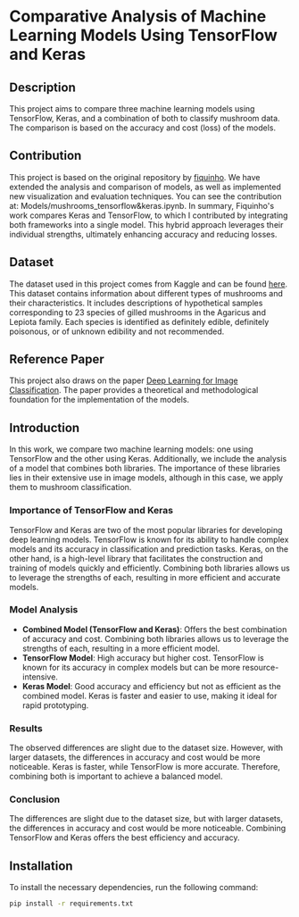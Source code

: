 # Comparative Analysis of Machine Learning Models Using TensorFlow and Keras

## Description
This project aims to compare three machine learning models using TensorFlow, Keras, and a combination of both to classify mushroom data. The comparison is based on the accuracy and cost (loss) of the models.

## Contribution
This project is based on the original repository by [fiquinho](https://github.com/fiquinho/neural-network-projects/tree/master/tensorflow_base_models). We have extended the analysis and comparison of models, as well as implemented new visualization and evaluation techniques.
You can see the contribution at: Models/mushrooms_tensorflow&keras.ipynb.
In summary, Fiquinho's work compares Keras and TensorFlow, to which I contributed by integrating both frameworks into a single model. This hybrid approach leverages their individual strengths, ultimately enhancing accuracy and reducing losses.

## Dataset
The dataset used in this project comes from Kaggle and can be found [here](https://www.kaggle.com/datasets/uciml/mushroom-classification). This dataset contains information about different types of mushrooms and their characteristics. It includes descriptions of hypothetical samples corresponding to 23 species of gilled mushrooms in the Agaricus and Lepiota family. Each species is identified as definitely edible, definitely poisonous, or of unknown edibility and not recommended.

## Reference Paper
This project also draws on the paper [Deep Learning for Image Classification](https://arxiv.org/abs/2210.10351). The paper provides a theoretical and methodological foundation for the implementation of the models.

## Introduction
In this work, we compare two machine learning models: one using TensorFlow and the other using Keras. Additionally, we include the analysis of a model that combines both libraries. The importance of these libraries lies in their extensive use in image models, although in this case, we apply them to mushroom classification.

### Importance of TensorFlow and Keras
TensorFlow and Keras are two of the most popular libraries for developing deep learning models. TensorFlow is known for its ability to handle complex models and its accuracy in classification and prediction tasks. Keras, on the other hand, is a high-level library that facilitates the construction and training of models quickly and efficiently. Combining both libraries allows us to leverage the strengths of each, resulting in more efficient and accurate models.

### Model Analysis
- **Combined Model (TensorFlow and Keras)**: Offers the best combination of accuracy and cost. Combining both libraries allows us to leverage the strengths of each, resulting in a more efficient model.
- **TensorFlow Model**: High accuracy but higher cost. TensorFlow is known for its accuracy in complex models but can be more resource-intensive.
- **Keras Model**: Good accuracy and efficiency but not as efficient as the combined model. Keras is faster and easier to use, making it ideal for rapid prototyping.

### Results
The observed differences are slight due to the dataset size. However, with larger datasets, the differences in accuracy and cost would be more noticeable. Keras is faster, while TensorFlow is more accurate. Therefore, combining both is important to achieve a balanced model.

### Conclusion
The differences are slight due to the dataset size, but with larger datasets, the differences in accuracy and cost would be more noticeable. Combining TensorFlow and Keras offers the best efficiency and accuracy.

## Installation
To install the necessary dependencies, run the following command:
```sh
pip install -r requirements.txt



